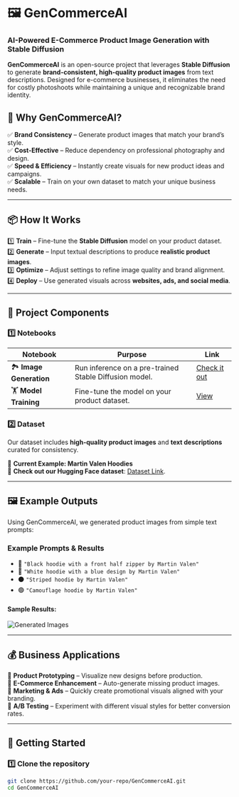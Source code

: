 # 🖼️ GenCommerceAI  
### AI-Powered E-Commerce Product Image Generation with Stable Diffusion  

**GenCommerceAI** is an open-source project that leverages **Stable Diffusion** to generate **brand-consistent, high-quality product images** from text descriptions. Designed for e-commerce businesses, it eliminates the need for costly photoshoots while maintaining a unique and recognizable brand identity.  

## 🌟 Why GenCommerceAI?  
✅ **Brand Consistency** – Generate product images that match your brand’s style.  
✅ **Cost-Effective** – Reduce dependency on professional photography and design.  
✅ **Speed & Efficiency** – Instantly create visuals for new product ideas and campaigns.  
✅ **Scalable** – Train on your own dataset to match your unique business needs.  

---

## 📦 How It Works  
1️⃣ **Train** – Fine-tune the **Stable Diffusion** model on your product dataset.  
2️⃣ **Generate** – Input textual descriptions to produce **realistic product images**.  
3️⃣ **Optimize** – Adjust settings to refine image quality and brand alignment.  
4️⃣ **Deploy** – Use generated visuals across **websites, ads, and social media**.  

---

## 🔧 Project Components  

### 1️⃣ Notebooks  
| Notebook  | Purpose  | Link  |
|-----------|---------|-------|
| 🏞️ **Image Generation**  | Run inference on a pre-trained Stable Diffusion model. | [Check it out](https://github.com/wrvarun-96/GenCommerceAI-Diffusion_model/blob/main/Stable_Diffusion_Inference.ipynb) |
| 🏋️ **Model Training**  | Fine-tune the model on your product dataset. | [View](#) |

### 2️⃣ Dataset  
Our dataset includes **high-quality product images** and **text descriptions** curated for consistency.  

📌 **Current Example: Martin Valen Hoodies**  
🔗 **Check out our Hugging Face dataset**: [Dataset Link](#).  

---

## 🖼️ Example Outputs  
Using GenCommerceAI, we generated product images from simple text prompts:  

### **Example Prompts & Results**  
- 🖤 `"Black hoodie with a front half zipper by Martin Valen"`  
- 💙 `"White hoodie with a blue design by Martin Valen"`  
- ⚫ `"Striped hoodie by Martin Valen"`  
- 🟢 `"Camouflage hoodie by Martin Valen"`  

#### Sample Results:  
![Generated Images](#)  

---

## 💰 Business Applications  
🔹 **Product Prototyping** – Visualize new designs before production.  
🔹 **E-Commerce Enhancement** – Auto-generate missing product images.  
🔹 **Marketing & Ads** – Quickly create promotional visuals aligned with your branding.  
🔹 **A/B Testing** – Experiment with different visual styles for better conversion rates.  

---

## 🚀 Getting Started  
### 1️⃣ Clone the repository  
```bash
git clone https://github.com/your-repo/GenCommerceAI.git
cd GenCommerceAI
